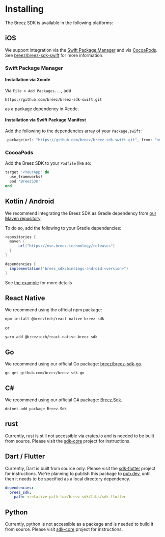 # Installing

The Breez SDK is available in the following platforms:

## iOS

We support integration via the [Swift Package Manager](https://www.swift.org/package-manager/) and via [CocoaPods](https://cocoapods.org/).
See [breez/breez-sdk-swift](https://github.com/breez/breez-sdk-swift) for more information.

### Swift Package Manager

#### Installation via Xcode

Via `File > Add Packages...`, add

```
https://github.com/breez/breez-sdk-swift.git
```

as a package dependency in Xcode.

#### Installation via Swift Package Manifest

Add the following to the dependencies array of your `Package.swift`:

``` swift
.package(url: "https://github.com/breez/breez-sdk-swift.git", from: "<version>"),
```

### CocoaPods

Add the Breez SDK to your `Podfile` like so:

``` ruby
target '<YourApp' do
  use_frameworks!
  pod 'BreezSDK'
end
```

## Kotlin / Android

We recommend integrating the Breez SDK as Gradle dependency from [our Maven repository](https://mvn.breez.technology/#/releases).

To do so, add the following to your Gradle dependencies:

```gradle
repositories {
  maven {
      url("https://mvn.breez.technology/releases")
  }
}

dependencies {
  implementation("breez_sdk:bindings-android:<version>")
}
```

See [the example](https://github.com/breez/breez-sdk-examples/tree/main/Android) for more details

## React Native

We recommend using the official npm package:

```console
npm install @breeztech/react-native-breez-sdk
```
or
```console
yarn add @breeztech/react-native-breez-sdk
```

## Go

We recommend using our official Go package: [breez/breez-sdk-go](https://github.com/breez/breez-sdk-go).

```console
go get github.com/breez/breez-sdk-go
```

## C#

We recommend using our official C# package: [Breez.Sdk](https://www.nuget.org/packages/Breez.Sdk).

```console
dotnet add package Breez.Sdk
```

## rust

Currently, rust is still not accessible via crates.io and is needed to be built from source. Please visit the [sdk-core](https://github.com/breez/breez-sdk/tree/main/libs/sdk-core) project for instructions.

## Dart / Flutter

Currently, Dart is built from source only. Please visit the [sdk-flutter](https://github.com/breez/breez-sdk/tree/main/libs/sdk-flutter#readme) project for instructions. We're planning to publish this package to [pub.dev](https://pub.dev/), until then it needs to be specified as a local directory dependency.

```yaml
dependencies:
  breez_sdk:
    path: <relative-path-to>/breez-sdk/libs/sdk-flutter
```
## Python

Currently, python is not accessible as a package and is needed to build it from source. Please visit [sdk-core](https://github.com/breez/breez-sdk/tree/main/libs/sdk-bindings#python) project for instructions.
